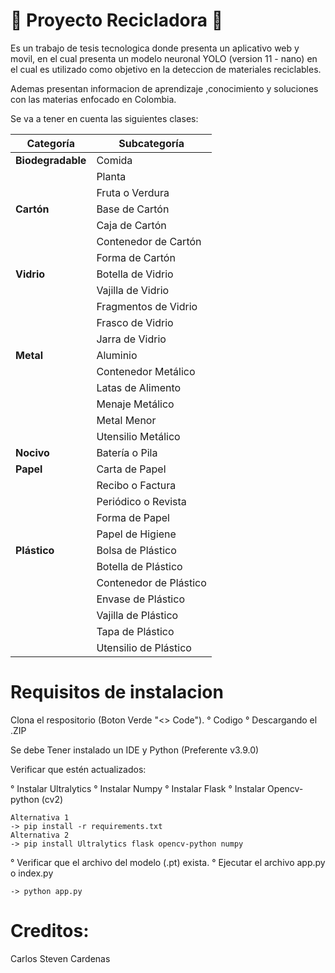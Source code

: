 #  🌱 Proyecto Recicladora 🌱

  Es un trabajo de tesis tecnologica donde presenta un aplicativo web y movil, en el cual presenta un modelo neuronal YOLO (version 11 - nano) en el cual es utilizado como objetivo en la deteccion de materiales reciclables.

  Ademas presentan informacion de aprendizaje ,conocimiento y soluciones con las materias enfocado en Colombia.

  Se va a tener en cuenta las siguientes clases:

| Categoría               | Subcategoría               |
|-------------------------|---------------------------|
| **Biodegradable**       | Comida                    |
|                         | Planta                    |
|                         | Fruta o Verdura           |
| **Cartón**              | Base de Cartón            |
|                         | Caja de Cartón            |
|                         | Contenedor de Cartón      |
|                         | Forma de Cartón           |
| **Vidrio**              | Botella de Vidrio         |
|                         | Vajilla de Vidrio         |
|                         | Fragmentos de Vidrio      |
|                         | Frasco de Vidrio          |
|                         | Jarra de Vidrio           |
| **Metal**               | Aluminio                  |
|                         | Contenedor Metálico       |
|                         | Latas de Alimento         |
|                         | Menaje Metálico           |
|                         | Metal Menor               |
|                         | Utensilio Metálico        |
| **Nocivo**              | Batería o Pila            |
| **Papel**               | Carta de Papel            |
|                         | Recibo o Factura          |
|                         | Periódico o Revista       |
|                         | Forma de Papel            |
|                         | Papel de Higiene          |
| **Plástico**            | Bolsa de Plástico         |
|                         | Botella de Plástico       |
|                         | Contenedor de Plástico    |
|                         | Envase de Plástico        |
|                         | Vajilla de Plástico       |
|                         | Tapa de Plástico          |
|                         | Utensilio de Plástico     |


 # Requisitos de instalacion 
Clona el respositorio (Boton Verde "<> Code").
  ° Codigo
  ° Descargando el .ZIP

Se debe Tener instalado un IDE y Python (Preferente v3.9.0)

Verificar que estén actualizados:

  ° Instalar Ultralytics
  ° Instalar Numpy
  ° Instalar Flask
  ° Instalar Opencv-python (cv2)
  
    Alternativa 1
    -> pip install -r requirements.txt
    Alternativa 2
    -> pip install Ultralytics flask opencv-python numpy

  ° Verificar que el archivo del modelo (.pt) exista.
  ° Ejecutar el archivo app.py o index.py

    -> python app.py

# Creditos:
  Carlos Steven Cardenas
